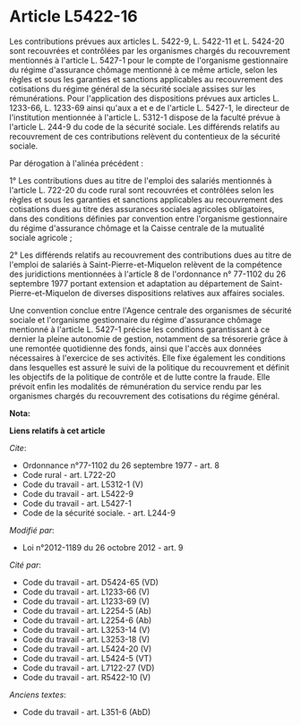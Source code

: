 # Article L5422-16

Les contributions prévues aux articles L. 5422-9, L. 5422-11 et L. 5424-20 sont recouvrées et contrôlées par les organismes
chargés du recouvrement mentionnés à l'article L. 5427-1 pour le compte de l'organisme gestionnaire du régime d'assurance
chômage mentionné à ce même article, selon les règles et sous les garanties et sanctions applicables au recouvrement des
cotisations du régime général de la sécurité sociale assises sur les rémunérations. Pour l'application des dispositions
prévues aux articles L. 1233-66, L. 1233-69 ainsi qu'aux a et e de l'article L. 5427-1, le directeur de l'institution
mentionnée à l'article L. 5312-1 dispose de la faculté prévue à l'article L. 244-9 du code de la sécurité sociale. Les
différends relatifs au recouvrement de ces contributions relèvent du contentieux de la sécurité sociale. 

Par dérogation à l'alinéa précédent : 

1° Les contributions dues au titre de l'emploi des salariés mentionnés à l'article L. 722-20 du code rural sont recouvrées et
contrôlées selon les règles et sous les garanties et sanctions applicables au recouvrement des cotisations dues au titre des
assurances sociales agricoles obligatoires, dans des conditions définies par convention entre l'organisme gestionnaire du
régime d'assurance chômage et la Caisse centrale de la mutualité sociale agricole ; 

2° Les différends relatifs au recouvrement des contributions dues au titre de l'emploi de salariés à Saint-Pierre-et-Miquelon
relèvent de la compétence des juridictions mentionnées à l'article 8 de l'ordonnance n° 77-1102 du 26 septembre 1977 portant
extension et adaptation au département de Saint-Pierre-et-Miquelon de diverses dispositions relatives aux affaires sociales. 

Une convention conclue entre l'Agence centrale des organismes de sécurité sociale et l'organisme gestionnaire du régime
d'assurance chômage mentionné à l'article L. 5427-1 précise les conditions garantissant à ce dernier la pleine autonomie de
gestion, notamment de sa trésorerie grâce à une remontée quotidienne des fonds, ainsi que l'accès aux données nécessaires à
l'exercice de ses activités. Elle fixe également les conditions dans lesquelles est assuré le suivi de la politique du
recouvrement et définit les objectifs de la politique de contrôle et de lutte contre la fraude. Elle prévoit enfin les
modalités de rémunération du service rendu par les organismes chargés du recouvrement des cotisations du régime général.

**Nota:**



**Liens relatifs à cet article**

_Cite_:

  - Ordonnance n°77-1102 du 26 septembre 1977 - art. 8
  - Code rural - art. L722-20
  - Code du travail - art. L5312-1 (V)
  - Code du travail - art. L5422-9
  - Code du travail - art. L5427-1
  - Code de la sécurité sociale. - art. L244-9

_Modifié par_:

  - Loi n°2012-1189 du 26 octobre 2012 - art. 9

_Cité par_:

  - Code du travail - art. D5424-65 (VD)
  - Code du travail - art. L1233-66 (V)
  - Code du travail - art. L1233-69 (V)
  - Code du travail - art. L2254-5 (Ab)
  - Code du travail - art. L2254-6 (Ab)
  - Code du travail - art. L3253-14 (V)
  - Code du travail - art. L3253-18 (V)
  - Code du travail - art. L5424-20 (V)
  - Code du travail - art. L5424-5 (VT)
  - Code du travail - art. L7122-27 (VD)
  - Code du travail - art. R5422-10 (V)

_Anciens textes_:

  - Code du travail - art. L351-6 (AbD)
